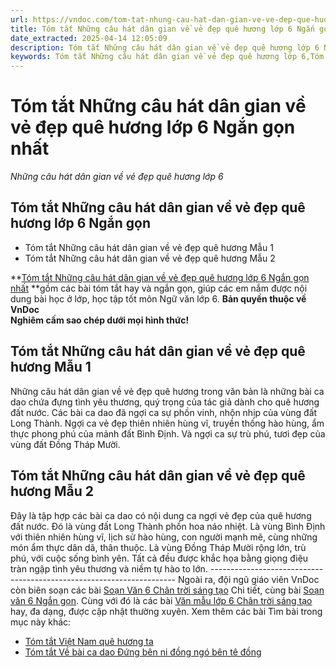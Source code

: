 ```yaml
---
url: https://vndoc.com/tom-tat-nhung-cau-hat-dan-gian-ve-ve-dep-que-huong-lop-6-ngan-gon-nhat-303314
title: Tóm tắt Những câu hát dân gian về vẻ đẹp quê hương lớp 6 Ngắn gọn nhất - Những câu hát dân gian về vẻ đẹp quê hương lớp 6 - VnDoc.com
date_extracted: 2025-04-14 12:05:09
description: Tóm tắt Những câu hát dân gian về vẻ đẹp quê hương lớp 6 Ngắn gọn nhất được biên soạn nhằm giúp các em HS đạt kết quả tốt trong quá trình làm bài tập và học tập môn Ngữ văn lớp 6.
keywords: Tóm tắt Những câu hát dân gian về vẻ đẹp quê hương lớp 6,Tóm tắt Những câu hát dân gian về vẻ đẹp quê hương lớp 6 ngắn gọn,Những câu hát dân gian về vẻ đẹp quê hương lớp 6,Tóm tắt bài Những câu hát dân gian về vẻ đẹp quê hương lớp 6,Tóm tắt Những câu hát dân gian về vẻ đẹp quê hương ngắn gọn nhất lớp 6,ngữ văn 6,ngữ văn 6 tập 1,soạn văn 6,soạn văn 6 tập 1,soạn văn lớp 6,soan van 6,ngữ văn lớp 6,văn lớp 6,văn 6
---
```


# Tóm tắt Những câu hát dân gian về vẻ đẹp quê hương lớp 6 Ngắn gọn nhất
 _Những câu hát dân gian về vẻ đẹp quê hương lớp 6_
## **Tóm tắt Những câu hát dân gian về vẻ đẹp quê hương lớp 6 Ngắn gọn**
  * Tóm tắt Những câu hát dân gian về vẻ đẹp quê hương Mẫu 1
  * Tóm tắt Những câu hát dân gian về vẻ đẹp quê hương Mẫu 2

**[Tóm tắt Những câu hát dân gian về vẻ đẹp quê hương lớp 6 Ngắn gọn nhất](<https://vndoc.com/tom-tat-nhung-cau-hat-dan-gian-ve-ve-dep-que-huong-lop-6-ngan-gon-nhat-303314>) **gồm các bài tóm tắt hay và ngắn gọn, giúp các em nắm được nội dung bài học ở lớp, học tập tốt môn Ngữ văn lớp 6.
**Bản quyền thuộc về VnDoc**   
**Nghiêm cấm sao chép dưới mọi hình thức\!**
## **Tóm tắt Những câu hát dân gian về vẻ đẹp quê hương Mẫu 1**
Những câu hát dân gian về vẻ đẹp quê hương trong văn bản là những bài ca dao chứa đựng tình yêu thương, quý trọng của tác giả dành cho quê hương đất nước. Các bài ca dao đã ngợi ca sự phồn vinh, nhộn nhịp của vùng đất Long Thành. Ngợi ca vẻ đẹp thiên nhiên hùng vĩ, truyền thống hào hùng, ẩm thực phong phú của mảnh đất Bình Định. Và ngợi ca sự trù phú, tươi đẹp của vùng đất Đồng Tháp Mười.
## **Tóm tắt Những câu hát dân gian về vẻ đẹp quê hương Mẫu 2**
Đây là tập hợp các bài ca dao có nội dung ca ngợi vẻ đẹp của quê hương đất nước. Đó là vùng đất Long Thành phồn hoa náo nhiệt. Là vùng Bình Định với thiên nhiên hùng vĩ, lịch sử hào hùng, con người mạnh mẽ, cùng những món ẩm thực dân dã, thân thuộc. Là vùng Đồng Tháp Mười rộng lớn, trù phú, với cuộc sống bình yên. Tất cả đều được khắc họa bằng giọng điệu tràn ngập tình yêu thương và niềm tự hào to lớn.
\---------------------------------------------------------------------
Ngoài ra, đội ngũ giáo viên VnDoc còn biên soạn các bài [Soạn Văn 6 Chân trời sáng tạo](<https://vndoc.com/ngu-van-6-sach-chan-troi-sang-tao>) Chi tiết, cùng bài [Soạn văn 6 Ngắn gọn](<https://vndoc.com/soan-van-6-sieu-ngan>). Cùng với đó là các bài [Văn mẫu lớp 6 Chân trời sáng tạo](<https://vndoc.com/van-mau-lop-6-sach-ctst>) hay, đa dạng, được cập nhật thường xuyên.
Xem thêm các bài Tìm bài trong mục này khác:
  * [Tóm tắt Việt Nam quê hương ta](</tom-tat-viet-nam-que-huong-ta-lop-6-ngan-gon-nhat-303315>)
  * [Tóm tắt Về bài ca dao Đứng bên ni đồng ngó bên tê đồng](</tom-tat-ve-bai-ca-dao-dung-ben-ni-dong-ngo-ben-te-dong-lop-6-ngan-gon-nhat-303316>)

